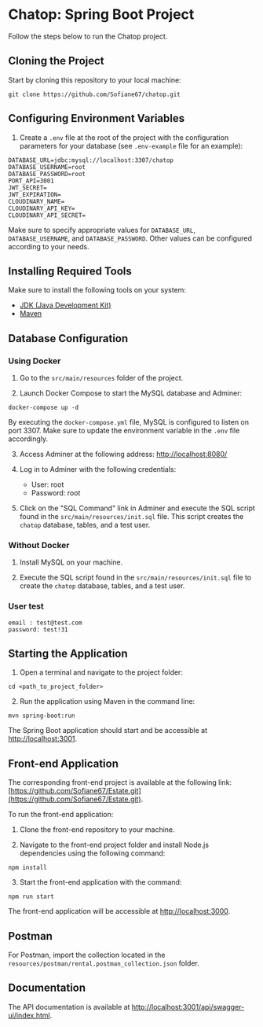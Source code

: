 # Chatop: Spring Boot Project

Follow the steps below to run the Chatop project.

## Cloning the Project

Start by cloning this repository to your local machine:

```shell
git clone https://github.com/Sofiane67/chatop.git
```

## Configuring Environment Variables

1. Create a `.env` file at the root of the project with the configuration parameters for your database (see `.env-example` file for an example):

```properties
DATABASE_URL=jdbc:mysql://localhost:3307/chatop
DATABASE_USERNAME=root
DATABASE_PASSWORD=root
PORT_API=3001
JWT_SECRET=
JWT_EXPIRATION=
CLOUDINARY_NAME=
CLOUDINARY_API_KEY=
CLOUDINARY_API_SECRET=
```

Make sure to specify appropriate values for `DATABASE_URL`, `DATABASE_USERNAME`, and `DATABASE_PASSWORD`. Other values can be configured according to your needs.

## Installing Required Tools

Make sure to install the following tools on your system:

- [JDK (Java Development Kit)](https://www.oracle.com/java/technologies/javase-downloads.html)
- [Maven](https://maven.apache.org/download.cgi)

## Database Configuration

### Using Docker

1. Go to the `src/main/resources` folder of the project.

2. Launch Docker Compose to start the MySQL database and Adminer:

```shell
docker-compose up -d
```

By executing the `docker-compose.yml` file, MySQL is configured to listen on port 3307. Make sure to update the environment variable in the `.env` file accordingly.

3. Access Adminer at the following address: [http://localhost:8080/](http://localhost:8080/)

4. Log in to Adminer with the following credentials:

   - User: root
   - Password: root

5. Click on the "SQL Command" link in Adminer and execute the SQL script found in the `src/main/resources/init.sql` file. This script creates the `chatop` database, tables, and a test user.

### Without Docker

1. Install MySQL on your machine.

2. Execute the SQL script found in the `src/main/resources/init.sql` file to create the `chatop` database, tables, and a test user.

### User test
```text
email : test@test.com
password: test!31
```

## Starting the Application

1. Open a terminal and navigate to the project folder:

```shell
cd <path_to_project_folder>
```

2. Run the application using Maven in the command line:

```shell
mvn spring-boot:run
```

The Spring Boot application should start and be accessible at [http://localhost:3001](http://localhost:3001).

## Front-end Application

The corresponding front-end project is available at the following link: [https://github.com/Sofiane67/Estate.git](https://github.com/Sofiane67/Estate.git).

To run the front-end application:

1. Clone the front-end repository to your machine.

2. Navigate to the front-end project folder and install Node.js dependencies using the following command:

```shell
npm install
```

3. Start the front-end application with the command:

```shell
npm run start
```

The front-end application will be accessible at [http://localhost:3000](http://localhost:3000).

## Postman

For Postman, import the collection located in the `resources/postman/rental.postman_collection.json` folder.

## Documentation

The API documentation is available at [http://localhost:3001/api/swagger-ui/index.html](http://localhost:3001/api/swagger-ui/index.html).